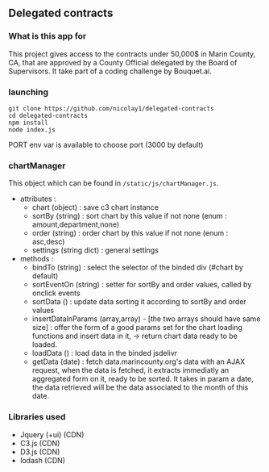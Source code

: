 ## Delegated contracts

### What is this app for

This project gives access to the contracts under 50,000$ in Marin County, CA, that are approved by a County Official delegated by the Board of Supervisors. It take part of a coding challenge by Bouquet.ai.

### launching

```
git clone https://github.com/nicolay1/delegated-contracts
cd delegated-contracts
npm install
node index.js
```

PORT env var is available to choose port (3000 by default)

### chartManager

This object which can be found in `/static/js/chartManager.js`.

- attributes :
  - chart (object) : save c3 chart instance
  - sortBy (string) : sort chart by this value if not none (enum : amount,department,none)
  - order (string) : order chart by this value if not none (enum : asc,desc)
  - settings (string dict) : general settings
- methods :
  - bindTo (string) : select the selector of the binded div (#chart by default)
  - sortEventOn (string) : setter for sortBy and order values, called by onclick events
  - sortData () : update data sorting it according to sortBy and order values
  - insertDataInParams (array,array) - [the two arrays should have same size] :
    offer the form of a good params set for the chart loading functions and
    insert data in it,
    -> return chart data ready to be loaded.
  - loadData () : load data in the binded jsdelivr
  - getData (date) : fetch data.marincounty.org's data with an AJAX request, when
    the data is fetched, it extracts immediatly an aggregated form on it, ready
    to be sorted. It takes in param a date, the data retrieved will be the data
    associated to the month of this date.

### Libraries used

- Jquery (+ui) (CDN)
- C3.js (CDN)
- D3.js (CDN)
- lodash (CDN)

